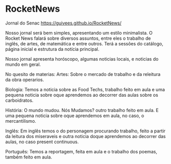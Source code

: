 # RocketNews
Jornal do Senac
https://guivees.github.io/RocketNews/

Nosso  jornal  será bem  simples,  apresentando  um  estilo minimalista.  O  Rocket News falará  sobre  diversos  assuntos, entre  eles  o  trabalho  de  inglês,  de  artes,  de  matemática  e entre  outros.  Terá  a  sessões  do  catálogo,  página  inicial  e estrutura da notícia principal.

Nosso jornal apresenta horóscopo, algumas noticias locais, e noticias do mundo em geral.

No quesito de materias:
Artes: Sobre o mercado de trabalho e da releitura da obra operarios. 

Biologia: Temos a noticia sobre as Food Techs, trabalho feito em aula e uma pequena noticia sobre oque aprendemos ao decorrer das aulas sobre os carboidratos. 

História: O mundo mudou. Nós Mudamos? outro trabalho feito em aula. E uma pequena noticia sobre oque aprendemos em aula, no caso, o mercantilismo.

Inglês: Em inglês temos o do personagem procurando trabalho, feito a partir da leitura dos miseraveis e outra noticia doque aprendemos ao decorrer das aulas, no caso present continuous.

Português: Temos a reportagem, feita em aula e o trabalho dos poemas, também feito em aula.
